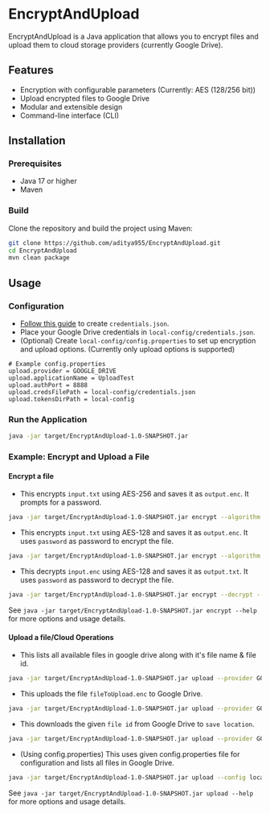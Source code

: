 # EncryptAndUpload

EncryptAndUpload is a Java application that allows you to encrypt files and upload them to cloud storage providers (currently Google Drive). 

## Features
- Encryption with configurable parameters (Currently: AES (128/256 bit))
- Upload encrypted files to Google Drive
- Modular and extensible design
- Command-line interface (CLI)

## Installation

### Prerequisites
- Java 17 or higher
- Maven

### Build
Clone the repository and build the project using Maven:
```sh
git clone https://github.com/aditya955/EncryptAndUpload.git
cd EncryptAndUpload
mvn clean package
```

## Usage

### Configuration
- [Follow this guide](https://developers.google.com/workspace/drive/api/quickstart/java#authorize_credentials_for_a_desktop_application) to create `credentials.json`.
- Place your Google Drive credentials in `local-config/credentials.json`.
- (Optional) Create `local-config/config.properties` to set up encryption and upload options. (Currently only upload options is supported)

```properties
# Example config.properties
upload.provider = GOOGLE_DRIVE
upload.applicationName = UploadTest
upload.authPort = 8888
upload.credsFilePath = local-config/credentials.json
upload.tokensDirPath = local-config
```

### Run the Application
```sh
java -jar target/EncryptAndUpload-1.0-SNAPSHOT.jar
```

### Example: Encrypt and Upload a File
#### Encrypt a file
- This encrypts `input.txt` using AES-256 and saves it as `output.enc`. It prompts for a password.
```sh
java -jar target/EncryptAndUpload-1.0-SNAPSHOT.jar encrypt --algorithm AES256 input.txt output.enc -p
```

- This encrypts `input.txt` using AES-128 and saves it as `output.enc`. It uses `password` as password to encrypt the file.
```sh
java -jar target/EncryptAndUpload-1.0-SNAPSHOT.jar encrypt --algorithm AES128 input.txt output.enc -p password
```

- This decrypts `input.enc` using AES-128 and saves it as `output.txt`. It uses `password` as password to decrypt the file.
```sh
java -jar target/EncryptAndUpload-1.0-SNAPSHOT.jar encrypt --decrypt --algorithm AES128 input.enc output.txt -p password
```

See `java -jar target/EncryptAndUpload-1.0-SNAPSHOT.jar encrypt --help` for more options and usage details.

#### Upload a file/Cloud Operations
- This lists all available files in google drive along with it's file name & file id.
```sh
java -jar target/EncryptAndUpload-1.0-SNAPSHOT.jar upload --provider GOOGLE_DRIVE --list
```

- This uploads the file `fileToUpload.enc` to Google Drive.
```sh
java -jar target/EncryptAndUpload-1.0-SNAPSHOT.jar upload --provider GOOGLE_DRIVE --upload fileToUpload.enc
```

- This downloads the given `file id` from Google Drive to `save location`.
```sh
java -jar target/EncryptAndUpload-1.0-SNAPSHOT.jar upload --provider GOOGLE_DRIVE --download <fileId> <saveLocation>
```

- (Using config.properties) This uses given config.properties file for configuration and lists all files in Google Drive.
```sh
java -jar target/EncryptAndUpload-1.0-SNAPSHOT.jar upload --config local-config/config.properties --list
```

See `java -jar target/EncryptAndUpload-1.0-SNAPSHOT.jar upload --help` for more options and usage details.
